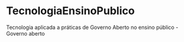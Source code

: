 # TecnologiaEnsinoPublico
Tecnologia aplicada a práticas de Governo Aberto no ensino público - Governo aberto
